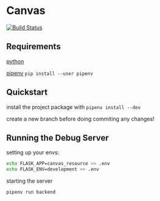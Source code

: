 # Canvas

[![Build Status](https://travis-ci.com/Muttsu/canvas.svg?token=bSsqeeizRAWGzy6Uyas7&branch=master)](https://travis-ci.com/Muttsu/canvas)

## Requirements

[python](https://www.python.org/)

[pipenv](https://pipenv.readthedocs.io/en/latest/install) `pip install --user pipenv`

## Quickstart

install the project package with `pipenv install --dev`

create a new branch before doing commiting any changes!

## Running the Debug Server

setting up your envs:

```bash
echo FLASK_APP=canvas_resource >> .env
echo FLASK_ENV=development >> .env
```

starting the server

``` bash
pipenv run backend
```

